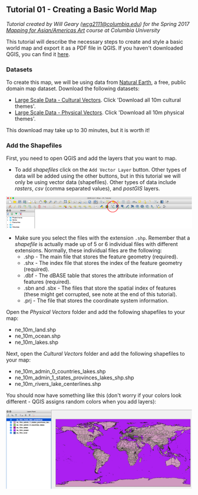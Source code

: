 ## Tutorial 01 - Creating a Basic World Map

*Tutorial created by Will Geary (wcg2111@columbia.edu) for the Spring 2017 [Mapping for Asian/Americas Art](https://github.com/willgeary/MappingAsianAmericasArt) course at Columbia University*

This tutorial will describe the necessary steps to create and style a basic world map and export it as a PDF file in QGIS. If you haven't downloaded QGIS, you can find it [here](https://www.qgis.org/en/site/forusers/download.html).

### Datasets
To create this map, we will be using data from [Natural Earth](http://www.naturalearthdata.com/downloads/), a free, public domain map dataset. Download the following datasets:
* [Large Scale Data - Cultural Vectors](http://www.naturalearthdata.com/downloads/10m-cultural-vectors/). Click 'Download all 10m cultural themes'.
* [Large Scale Data - Physical Vectors](http://www.naturalearthdata.com/downloads/10m-physical-vectors/). Click 'Download all 10m physical themes'.

This download may take up to 30 minutes, but it is worth it!

### Add the Shapefiles
First, you need to open QGIS and add the layers that you want to map.
* To add *shapefiles* click on the `Add Vector Layer` button. Other types of data will be added using the other buttons, but in this tutorial we will only be using vector data (shapefiles). Other types of data include *rasters*, *csv* (comma separated values), and *postGIS* layers.

![Add Layer](https://github.com/willgeary/MappingAsianAmericasArt/blob/master/Tutorials/Images/01_World_Map/01_add_layer.png)
* Make sure you select the files with the extension `.shp`. Remember that a *shapefile* is actually made up of 5 or 6 individual files with different extensions. Normally, these individual files are the following:
  * .shp - The main file that stores the feature geometry (required).
  * .shx - The index file that stores the index of the feature geometry (required).
  * .dbf - The dBASE table that stores the attribute information of features (required).
  * .sbn and .sbx - The files that store the spatial index of features (these might get corrupted, see note at the end of this tutorial).
  * .prj - The file that stores the coordinate system information.
  
Open the *Physical Vectors* folder and add the following shapefiles to your map:
* ne_10m_land.shp
* ne_10m_ocean.shp
* ne_10m_lakes.shp

Next, open the *Cultural Vectors* folder and add the following shapefiles to your map:
* ne_10m_admin_0_countries_lakes.shp
* ne_10m_admin_1_states_provinces_lakes_shp.shp
* ne_10m_rivers_lake_centerlines.shp

You should now have something like this (don't worry if your colors look different - QGIS assigns random colors when you add layers):

![World Basemap](https://github.com/willgeary/MappingAsianAmericasArt/blob/master/Tutorials/Images/01_World_Map/01_world_basemap.png)
 

